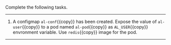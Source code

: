 Complete the following tasks.

---

1. A configmap `al-conf`{{copy}} has been created. Expose the value of `al-user`{{copy}} to a pod named `al-pod`{{copy}} as `AL_USER`{{copy}} envronment variable. Use `redis`{{copy}} image for the pod.

---
<br/>
<br/>
